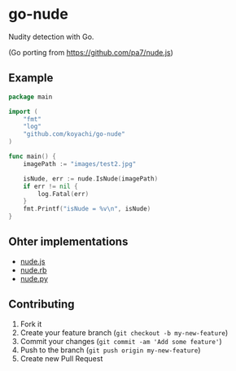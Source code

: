 # go-nude

Nudity detection with Go.

(Go porting from https://github.com/pa7/nude.js)

## Example

```go
package main

import (
	"fmt"
	"log"
    "github.com/koyachi/go-nude"
)

func main() {
	imagePath := "images/test2.jpg"

	isNude, err := nude.IsNude(imagePath)
	if err != nil {
		log.Fatal(err)
	}
	fmt.Printf("isNude = %v\n", isNude)
}

```

## Ohter implementations

- [nude.js](http://www.patrick-wied.at/static/nudejs/)
- [nude.rb](https://github.com/mitukiii/nude.rb)
- [nude.py](https://github.com/hhatto/nude.py)


## Contributing

1. Fork it
2. Create your feature branch (`git checkout -b my-new-feature`)
3. Commit your changes (`git commit -am 'Add some feature'`)
4. Push to the branch (`git push origin my-new-feature`)
5. Create new Pull Request

